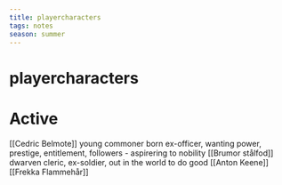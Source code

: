 ```yaml
---
title: playercharacters
tags: notes
season: summer
---
```

 
# playercharacters
# Active
[[Cedric Belmote]] young commoner born ex-officer, wanting power, prestige, entitlement, followers - aspirering to nobility
[[Brumor stålfod]] dwarven cleric, ex-soldier, out in the world to do good
[[Anton Keene]]
[[Frekka Flammehår]]

